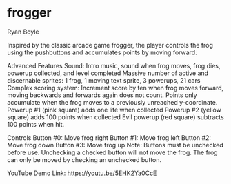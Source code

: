 # frogger
Ryan Boyle

Inspired by the classic arcade game frogger, the player controls the frog using the pushbuttons and accumulates points by moving forward.

Advanced Features 
Sound: Intro music, sound when frog moves, frog dies, powerup collected, and level completed 
Massive number of active and discernable sprites: 1 frog, 1 moving text sprite, 3 powerups, 21 cars
Complex scoring system: Increment score by ten when frog moves forward, moving backwards and forwards again does not count. Points only accumulate when the frog moves to a previously unreached y-coordinate.
  Powerup #1 (pink square) adds one life when collected
  Powerup #2 (yellow square) adds 100 points when collected
  Evil powerup (red square) subtracts 100 points when hit.

Controls
Button #0: Move frog right
Button #1: Move frog left
Button #2: Move frog down
Button #3: Move frog up
Note: Buttons must be unchecked before use. Unchecking a checked button will not move the frog. The frog can only be moved by checking an unchecked button.

YouTube Demo Link: https://youtu.be/5EHK2Ya0CcE
